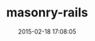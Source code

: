 ---
layout: post
title:  "masonry-rails"
repo:   "kristianmandrup/masonry-rails"
date:   2015-02-18 17:08:05
gemurl: http://github.com/kristianmandrup/masonry-rails
---